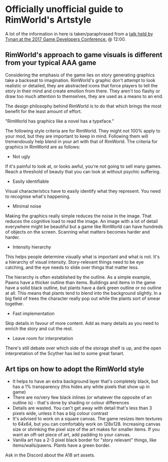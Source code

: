 # Officially unofficial guide to RimWorld's Artstyle

A lot of the information in here is taken/paraphrased from a [talk held by Tynan at the 2017 Game Developers Conference.](https://www.gdcvault.com/play/1024232/-RimWorld-Contrarian-Ridiculous-and) @ 12:00.

## RimWorld's approach to game visuals is different from your typical AAA game

Considering the emphasis of the game lies on story generating graphics take a backseat to imagination. RimWorld's graphic don't attempt to look realistic or detailed, they are abstracted icons that force players to tell the story in their mind and create emotion from there. They aren't too flashy or draw too much attention to themselves, they are used as a means to an end.

The design philosophy behind RimWorld is to do that which brings the most benefit for the least amount of effort.

"RimWorld has graphics like a novel has a typeface."

The following style criteria are for RimWorld. They might not 100% apply to your mod, but they are important to keep in mind. Following them will tremendously help blend in your art with that of RimWorld. The criteria for graphics in RimWorld are as follows:

- Not ugly

If it's painful to look at, or looks awful, you're not going to sell many games. Reach a threshold of beauty that you can look at without psychic suffering.

- Easily identifiable

Visual characteristics have to easily identify what they represent. You need to recognise what's happening.

- Minimal noise

Making the graphics really simple reduces the noise in the image. That reduces the cognitive load to read the image. An image with a lot of detail everywhere might be beautiful but a game like RimWorld can have hundreds of objects on the screen. Scanning what matters becomes harder and harder.

- Intensity hierarchy

This helps people determine visually what is important and what is not. It's a hierarchy of visual intensity. Story-relevant things need to be eye catching, and the eye needs to slide over things that matter less.

The hierarchy is often established by the outline. As a simple example, Pawns have a thicker outline than items. Buildings and items in the game have a solid black outline, but plants have a dark green outline or no outline at all. This means that plants tend to blend into the background slightly. In a big field of trees the character really pop out while the plants sort of smear together.

- Fast implementation

Skip details in favour of more content. Add as many details as you need to enrich the story and cut the rest.

- Leave room for interpretation

There's still debate over which side of the storage shelf is up, and the open interpretation of the Scyther has led to some great fanart.

## Art tips on how to adopt the RimWorld style

- It helps to have an extra background layer that's completely black, but has a 1% transparency (this hides any white pixels that show up in game)
- There are no/very few black inlines (or whatever the opposite of an outline is) - that's done by shading or colour differences
- Details are wasted. You can't get away with detail that's less than 3 pixels wide, unless it has a big colour contrast
- It's advised to work on a square canvas. The game resizes item textures to 64x64, but you can comfortably work on 128x128. Increasing canvas size or shrinking the pixel size of the art makes for smaller items. If you want an off-set piece of art, add padding to your canvas.
- Vanilla art has a 2-3 pixel black border for "story relevant" things, like items/walls/pawns. Plants have a green border.

Ask in the Discord about the A18 art assets.